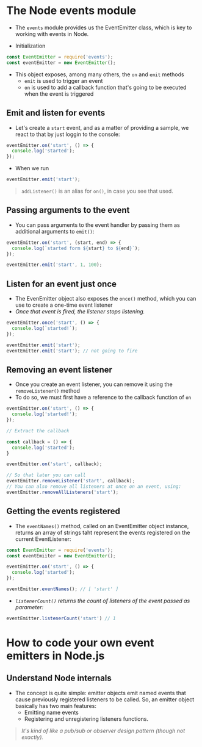 # The Node events module

- The `events` module provides us the EventEmitter class, which is key to working with events in Node.

- Initialization

```JavaScript
const EventEmitter = require('events');
const eventEmitter = new EventEmitter();
```

- This object exposes, among many others, the `on` and `emit` methods
  - `emit` is used to trigger an event
  - `on` is used to add a callback function that's going to be executed when the event is triggered

## Emit and listen for events

- Let's create a `start` event, and as a matter of providing a sample, we react to that by just loggin to the console:

```JavaScript
eventEmitter.on('start', () => {
  console.log('started');
});
```

- When we run

```JavaScript
eventEmitter.emit('start');
```

> `addListener()` is an alias for `on()`, in case you see that used.

## Passing arguments to the event

- You can pass arguments to the event handler by passing them as additional arguments to `emit()`:

```JavaScript
eventEmitter.on('start', (start, end) => {
  console.log(`started form ${start} to ${end}`);
});

eventEmitter.emit('start', 1, 100);
```

## Listen for an event just once

- The EvenEmitter object also exposes the `once()` method, which you can use to create a one-time event listener
- _Once that event is fired, the listener stops listening._

```JavaScript
eventEmitter.once('start', () => {
  console.log(`started!`);
});

eventEmitter.emit('start');
eventEmitter.emit('start'); // not going to fire
```

## Removing an event listener

- Once you create an event listener, you can remove it using the `removeListener()` method
- To do so, we must first have a reference to the callback function of `on`

```JavaScript
eventEmitter.on('start', () => {
  console.log('started!');
});

// Extract the callback

const callback = () => {
  console.log('started');
}

eventEmitter.on('start', callback);

// So that later you can call
eventEmitter.removeListener('start', callback);
// You can also remove all listeners at once on an event, using:
eventEmitter.removeAllListeners('start');
```

## Getting the events registered

- The `eventNames()` method, called on an EventEmitter object instance, returns an array of strings taht represent the events registered on the current EventListener:

```JavaScript
const EventEmitter = require('events');
const eventEmiiter = new EventEmitter();

eventEmitter.on('start', () => {
  console.log('started');
});

eventEmitter.eventNames(); // [ 'start' ]
```

- _`listenerCount()` returns the count of listeners of the event passed as parameter:_

```JavaScript
eventEmitter.listenerCount('start') // 1
```

# How to code your own event emitters in Node.js

## Understand Node internals

- The concept is quite simple: emitter objects emit named events that cause previously registered listeners to be called. So, an emitter object basically has two main features:
  - Emitting name events
  - Registering and unregistering listeners functions.

> _It's kind of like a pub/sub or observer design pattern (though not exactly)._
